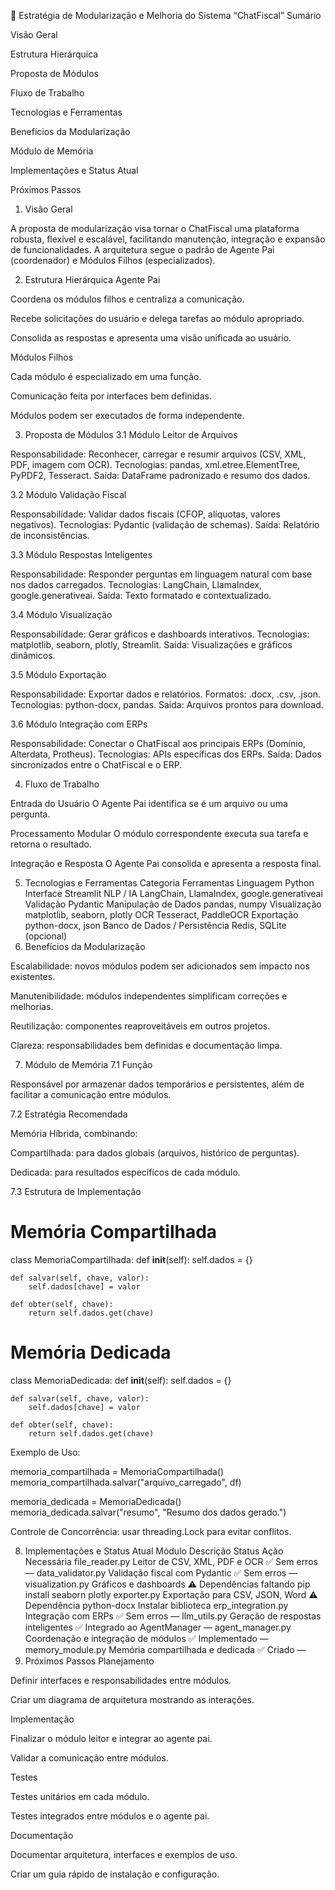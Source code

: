 📘 Estratégia de Modularização e Melhoria do Sistema “ChatFiscal”
Sumário

Visão Geral

Estrutura Hierárquica

Proposta de Módulos

Fluxo de Trabalho

Tecnologias e Ferramentas

Benefícios da Modularização

Módulo de Memória

Implementações e Status Atual

Próximos Passos

1. Visão Geral

A proposta de modularização visa tornar o ChatFiscal uma plataforma robusta, flexível e escalável, facilitando manutenção, integração e expansão de funcionalidades.
A arquitetura segue o padrão de Agente Pai (coordenador) e Módulos Filhos (especializados).

2. Estrutura Hierárquica
Agente Pai

Coordena os módulos filhos e centraliza a comunicação.

Recebe solicitações do usuário e delega tarefas ao módulo apropriado.

Consolida as respostas e apresenta uma visão unificada ao usuário.

Módulos Filhos

Cada módulo é especializado em uma função.

Comunicação feita por interfaces bem definidas.

Módulos podem ser executados de forma independente.

3. Proposta de Módulos
3.1 Módulo Leitor de Arquivos

Responsabilidade: Reconhecer, carregar e resumir arquivos (CSV, XML, PDF, imagem com OCR).
Tecnologias: pandas, xml.etree.ElementTree, PyPDF2, Tesseract.
Saída: DataFrame padronizado e resumo dos dados.

3.2 Módulo Validação Fiscal

Responsabilidade: Validar dados fiscais (CFOP, alíquotas, valores negativos).
Tecnologias: Pydantic (validação de schemas).
Saída: Relatório de inconsistências.

3.3 Módulo Respostas Inteligentes

Responsabilidade: Responder perguntas em linguagem natural com base nos dados carregados.
Tecnologias: LangChain, LlamaIndex, google.generativeai.
Saída: Texto formatado e contextualizado.

3.4 Módulo Visualização

Responsabilidade: Gerar gráficos e dashboards interativos.
Tecnologias: matplotlib, seaborn, plotly, Streamlit.
Saída: Visualizações e gráficos dinâmicos.

3.5 Módulo Exportação

Responsabilidade: Exportar dados e relatórios.
Formatos: .docx, .csv, .json.
Tecnologias: python-docx, pandas.
Saída: Arquivos prontos para download.

3.6 Módulo Integração com ERPs

Responsabilidade: Conectar o ChatFiscal aos principais ERPs (Domínio, Alterdata, Protheus).
Tecnologias: APIs específicas dos ERPs.
Saída: Dados sincronizados entre o ChatFiscal e o ERP.

4. Fluxo de Trabalho

Entrada do Usuário
O Agente Pai identifica se é um arquivo ou uma pergunta.

Processamento Modular
O módulo correspondente executa sua tarefa e retorna o resultado.

Integração e Resposta
O Agente Pai consolida e apresenta a resposta final.

5. Tecnologias e Ferramentas
Categoria	Ferramentas
Linguagem	Python
Interface	Streamlit
NLP / IA	LangChain, LlamaIndex, google.generativeai
Validação	Pydantic
Manipulação de Dados	pandas, numpy
Visualização	matplotlib, seaborn, plotly
OCR	Tesseract, PaddleOCR
Exportação	python-docx, json
Banco de Dados / Persistência	Redis, SQLite (opcional)
6. Benefícios da Modularização

Escalabilidade: novos módulos podem ser adicionados sem impacto nos existentes.

Manutenibilidade: módulos independentes simplificam correções e melhorias.

Reutilização: componentes reaproveitáveis em outros projetos.

Clareza: responsabilidades bem definidas e documentação limpa.

7. Módulo de Memória
7.1 Função

Responsável por armazenar dados temporários e persistentes, além de facilitar a comunicação entre módulos.

7.2 Estratégia Recomendada

Memória Híbrida, combinando:

Compartilhada: para dados globais (arquivos, histórico de perguntas).

Dedicada: para resultados específicos de cada módulo.

7.3 Estrutura de Implementação
# Memória Compartilhada
class MemoriaCompartilhada:
    def __init__(self):
        self.dados = {}

    def salvar(self, chave, valor):
        self.dados[chave] = valor

    def obter(self, chave):
        return self.dados.get(chave)

# Memória Dedicada
class MemoriaDedicada:
    def __init__(self):
        self.dados = {}

    def salvar(self, chave, valor):
        self.dados[chave] = valor

    def obter(self, chave):
        return self.dados.get(chave)


Exemplo de Uso:

memoria_compartilhada = MemoriaCompartilhada()
memoria_compartilhada.salvar("arquivo_carregado", df)

memoria_dedicada = MemoriaDedicada()
memoria_dedicada.salvar("resumo", "Resumo dos dados gerado.")


Controle de Concorrência: usar threading.Lock para evitar conflitos.

8. Implementações e Status Atual
Módulo	Descrição	Status	Ação Necessária
file_reader.py	Leitor de CSV, XML, PDF e OCR	✅ Sem erros	—
data_validator.py	Validação fiscal com Pydantic	✅ Sem erros	—
visualization.py	Gráficos e dashboards	⚠️ Dependências faltando	pip install seaborn plotly
exporter.py	Exportação para CSV, JSON, Word	⚠️ Dependência python-docx	Instalar biblioteca
erp_integration.py	Integração com ERPs	✅ Sem erros	—
llm_utils.py	Geração de respostas inteligentes	✅ Integrado ao AgentManager	—
agent_manager.py	Coordenação e integração de módulos	✅ Implementado	—
memory_module.py	Memória compartilhada e dedicada	✅ Criado	—
9. Próximos Passos
Planejamento

Definir interfaces e responsabilidades entre módulos.

Criar um diagrama de arquitetura mostrando as interações.

Implementação

Finalizar o módulo leitor e integrar ao agente pai.

Validar a comunicação entre módulos.

Testes

Testes unitários em cada módulo.

Testes integrados entre módulos e o agente pai.

Documentação

Documentar arquitetura, interfaces e exemplos de uso.

Criar um guia rápido de instalação e configuração.